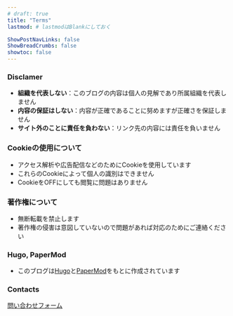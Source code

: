 ```yaml
---
# draft: true
title: "Terms"
lastmod: # lastmodはBlankにしておく

ShowPostNavLinks: false
ShowBreadCrumbs: false
showtoc: false
---
```

<!-- https://www.xserver.ne.jp/blog/write-privacy-policy/ -->
<!-- https://blog-bootcamp.jp/start/blog-privacy-policy/ -->
<!-- https://shared.gmocloud.com/lp/iinkai/privacy/ -->
<!-- https://www.conoha.jp/lets-wp/wp-privacypolicy/ -->
<!-- https://support.google.com/analytics/answer/2700409?hl=ja -->

### Disclamer

- **組織を代表しない**：このブログの内容は個人の見解であり所属組織を代表しません
- **内容の保証はしない**：内容が正確であることに努めますが正確さを保証しません
- **サイト外のことに責任を負わない**：リンク先の内容には責任を負いません

<!-- 
当ブログからのリンクやバナーなどで移動したサイトで提供される情報、サービス等について一切の責任を負いません。

また当ブログのコンテンツ・情報について、できる限り正確な情報を提供するように努めておりますが、正確性や安全性を保証するものではありません。情報が古くなっていることもございます。

当サイトに掲載された内容によって生じた損害等の一切の責任を負いかねますのでご了承ください。

このブログの内容は個人の意見・見解の表明であり、所属組織の意見・見解を代表しません。またブログ記事の内容の正確性については一切保証いたしません。学術的・技術的コンテンツを求めて来訪された方は、必ず学術書や論文などのオーソライズされた資料を併せてご参照ください。むしろ僕自身の学習のプロセスを記録しているだけの備忘録的記事が多いため、誤りもまた多いはずです。後学のため、誤りを見つけた場合はコメント欄などでお知らせいただけると有難いです。


また、ブログの中で取り上げられているデータ分析事例・データセット・分析上の知見など全ての記述は、いずれも特別に明記されていない限りはいかなる実在する企業・組織・機関の、いかなる個別の事例とも無関係です。ブログ記事内容は予告なく公開後に改変されることがあります。改変した事実は明示されることもあれば明示されないこともあります。


このブログはあくまでも僕自身にとっての備忘録であり、利便を考えてweb上に公開しているだけという位置付けのものです。中にはその見かけとは全く別の真の目的をもって書かれた記事もあります。以上の点をご理解の上、お読み下さると有難いです。 -->

<!-- ## Plivacy Policy -->

<!-- 
### 個人情報の利用目的

当ブログでは、お問い合わせや記事へのコメントの際、名前やメールアドレス等の個人情報を入力いただく場合がございます。
取得した個人情報は、お問い合わせに対する回答や必要な情報を電子メールなどをでご連絡する場合に利用させていただくものであり、これらの目的以外では利用いたしません。
 -->


<!-- 
### 広告について

当ブログでは、第三者配信の広告サービス（Googleアドセンス、A8.net）を利用しており、ユーザーの興味に応じた商品やサービスの広告を表示するため、クッキー（Cookie）を使用しております。
クッキーを使用することで当サイトはお客様のコンピュータを識別できるようになりますが、お客様個人を特定できるものではありません。

Cookieを無効にする方法やGoogleアドセンスに関する詳細は「広告 – ポリシーと規約 – Google」をご確認ください。

また、●●は、Amazon.co.jpを宣伝しリンクすることによってサイトが紹介料を獲得できる手段を提供することを目的に設定されたアフィリエイトプログラムである、Amazonアソシエイト・プログラムの参加者です。
-->


### Cookieの使用について

- アクセス解析や広告配信などのためにCookieを使用しています
- これらのCookieによって個人の識別はできません
- CookieをOFFにしても閲覧に問題はありません

<!-- https://marketingplatform.google.com/about/analytics/terms/jp/ 

https://marketingplatform.google.com/about/analytics/terms/jp/
お客様は適切なプライバシー ポリシーを用意および遵守し、ユーザーからの情報を収集するうえで、適用されるすべての法律、ポリシー、規制を遵守するものとします。お客様はプライバシー ポリシーを公開し、そのプライバシー ポリシーで Cookie の使用、モバイル デバイスの識別情報（Android の広告識別子、iOS の広告識別子など）、またはデータの収集に使われる類似の技術について必ず通知するものとします。また、Google アナリティクスを使用していること、および Google アナリティクスでデータが収集、処理される仕組みについても開示する必要があります。こうした情報を開示するには、「ユーザーが Google パートナーのサイトやアプリを使用する際の Google によるデータ使用」のページ（www.google.com/intl/ja/policies/privacy/partners/ または Google が随時提供するその他の URL）へのリンクを⽬立つように表示します。

-->

<!-- 
Cookieによりブラウザを識別していますが、特定の個人の識別はできない状態で匿名性が保たれています。

Cookieの使用を望まない場合、ブラウザからCookieを無効に設定できます。


### アクセス解析ツールについて

当ブログでは、Googleによるアクセス解析ツール「Googleアナリティクス」を利用しています。このGoogleアナリティクスはトラフィックデータの収集のためにクッキー（Cookie）を使用しております。トラフィックデータは匿名で収集されており、個人を特定するものではありません。 -->


<!-- 
### コメントについて

当ブログへのコメントを残す際に、IP アドレスを収集しています。
これはブログの標準機能としてサポートされている機能で、スパムや荒らしへの対応以外にこのIPアドレスを使用することはありません。
なお、全てのコメントは管理人が事前にその内容を確認し、承認した上での掲載となります。あらかじめご了承ください。
-->

<!-- 
Github Pages
https://docs.github.com/en/pages/getting-started-with-github-pages/about-github-pages#data-collection
-->


### 著作権について

- 無断転載を禁止します
- 著作権の侵害は意図していないので問題があれば対応のためにご連絡ください
<!-- 
当ブログで掲載している文章や画像などにつきましては、無断転載することを禁止します。

当ブログは著作権や肖像権の侵害を目的としたものではありません。著作権や肖像権に関して問題がございましたら、お問い合わせフォームよりご連絡ください。迅速に対応いたします。 -->


### Hugo, PaperMod

- このブログは[Hugo](https://gohugo.io/)と[PaperMod](https://github.com/adityatelange/hugo-PaperMod/)をもとに作成されています


### Contacts

[問い合わせフォーム](https://docs.google.com/forms/d/e/1FAIpQLSepkXMchWsP5mlHGBbC6fFmxa9MWCV5FKGRIVgDIsSXw2K0Qg/viewform)